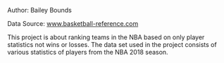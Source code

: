 Author: Bailey Bounds

Data Source: www.basketball-reference.com


This project is about ranking teams in the NBA based on only player statistics not wins or losses. The data set used in the project consists of various statistics of players from the NBA 2018 season. 

